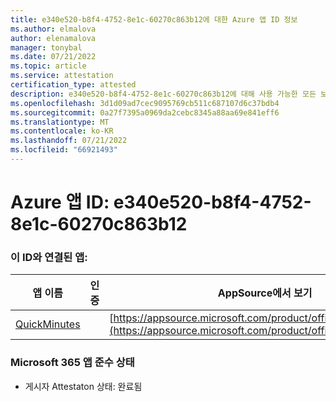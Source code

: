 ```yaml
---
title: e340e520-b8f4-4752-8e1c-60270c863b12에 대한 Azure 앱 ID 정보
ms.author: elmalova
author: elenamalova
manager: tonybal
ms.date: 07/21/2022
ms.topic: article
ms.service: attestation
certification_type: attested
description: e340e520-b8f4-4752-8e1c-60270c863b12에 대해 사용 가능한 모든 보안 및 규정 준수 정보입니다.
ms.openlocfilehash: 3d1d09ad7cec9095769cb511c687107d6c37bdb4
ms.sourcegitcommit: 0a27f7395a0969da2cebc8345a88aa69e841eff6
ms.translationtype: MT
ms.contentlocale: ko-KR
ms.lasthandoff: 07/21/2022
ms.locfileid: "66921493"
---
```

# <a name="azure-app-id-e340e520-b8f4-4752-8e1c-60270c863b12"></a>Azure 앱 ID: e340e520-b8f4-4752-8e1c-60270c863b12


### <a name="apps-associated-with-this-id"></a>이 ID와 연결된 앱:
| **앱 이름** | **인증** | **AppSource에서 보기** |
|--------------|---------------|-----------------------|
| [QuickMinutes](../forward/WA200004414.md) |  | [https://appsource.microsoft.com/product/office/WA200004414](https://appsource.microsoft.com/product/office/WA200004414) |

### <a name="microsoft-365-app-compliance-status"></a>Microsoft 365 앱 준수 상태
- 게시자 Attestaton 상태: 완료됨
